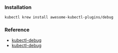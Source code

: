 ### Installation
```bash
kubectl krew install awesome-kubectl-plugins/debug
```

### Reference
* [kubectl-debug](https://github.com/verb/kubectl-debug)
* [kubectl-debug](https://github.com/aylei/kubectl-debug)
